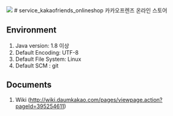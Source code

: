 <img src="http://wiki.daumkakao.com/download/attachments/54570453/%EC%BA%A1%EC%B2%98567.JPG?version=1&modificationDate=1406005527000&api=v2"/>
# service_kakaofriends_onlineshop
카카오프렌즈 온라인 스토어

## Environment

1. Java version: 1.8 이상
2. Default Encoding: UTF-8
3. Default File System: Linux
4. Default SCM : git

## Documents

1. Wiki (http://wiki.daumkakao.com/pages/viewpage.action?pageId=395254611)